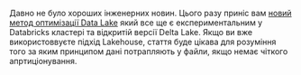 Давно не було хороших інженерних новин. Цього разу приніс вам [новий метод оптимізації Data Lake](https://levelup.gitconnected.com/delta-lake-liquid-clustering-a-visual-explanation-b9d8782a9f33) який все ще є експериментальним у Databricks кластері та відкритій версії Delta Lake. Якщо ви вже використоввуєте підхід Lakehouse, стаття буде цікава для розуміння того за яким принципом дані потрапляють у файли, якщо немає чіткого апртиціонування. 